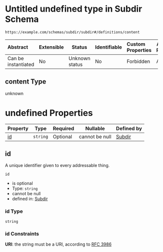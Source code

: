# Untitled undefined type in Subdir Schema

```txt
https://example.com/schemas/subdir/subdir#/definitions/content
```




| Abstract            | Extensible | Status         | Identifiable | Custom Properties | Additional Properties | Access Restrictions | Defined In                                                                                    |
| :------------------ | ---------- | -------------- | ------------ | :---------------- | --------------------- | ------------------- | --------------------------------------------------------------------------------------------- |
| Can be instantiated | No         | Unknown status | No           | Forbidden         | Allowed               | none                | [subdir.schema.json\*](../generated-schemas/subdir/subdir.schema.json "open original schema") |

## content Type

unknown

# undefined Properties

| Property  | Type     | Required | Nullable       | Defined by                                                                                                                                |
| :-------- | -------- | -------- | -------------- | :---------------------------------------------------------------------------------------------------------------------------------------- |
| [id](#id) | `string` | Optional | cannot be null | [Subdir](subdir-definitions-content-properties-id.md "https&#x3A;//example.com/schemas/subdir/subdir#/definitions/content/properties/id") |

## id

A unique identifier given to every addressable thing.


`id`

-   is optional
-   Type: `string`
-   cannot be null
-   defined in: [Subdir](subdir-definitions-content-properties-id.md "https&#x3A;//example.com/schemas/subdir/subdir#/definitions/content/properties/id")

### id Type

`string`

### id Constraints

**URI**: the string must be a URI, according to [RFC 3986](https://tools.ietf.org/html/rfc4291 "check the specification")
